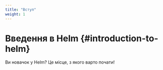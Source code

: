 ```yaml
---
title: "Вступ"
weight: 1
---
```


# Введення в Helm {#introduction-to-helm}

Ви новачок у Helm? Це місце, з якого варто почати!

